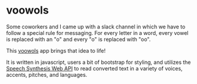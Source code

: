 # voowols

Some coworkers and I came up with a slack channel in which we have to follow a special rule for messaging. For every letter in a word, every vowel is replaced with an "o" and every "o" is replaced with "oo". 

This [voowols](http://voowols.surge.sh/) app brings that idea to life!


It is written in javascript, users a bit of bootstrap for styling, and utilizes the [Speech Synthesis Web API](https://developer.mozilla.org/en-US/docs/Web/API/SpeechSynthesis) to read converted text in a variety of voices, accents, pitches, and languages. 

